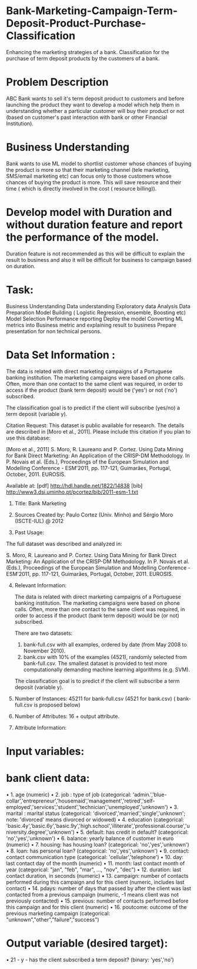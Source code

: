 # Bank-Marketing-Campaign-Term-Deposit-Product-Purchase-Classification
Enhancing the marketing strategies of a bank.
Classification for the purchase of term deposit products by the customers of a bank.

# Problem Description
ABC Bank wants to sell it's term deposit product to customers and before launching the product they want to develop a model which help them in understanding whether a particular customer will buy their product or not (based on customer's past interaction with bank or other Financial Institution).

# Business Understanding
Bank wants to use ML model to shortlist customer whose chances of buying the product is more so that their marketing channel (tele marketing, SMS/email marketing etc)  can focus only to those customers whose chances of buying the product is more.
This will save resource and their time ( which is directly involved in the cost ( resource billing)).

# Develop model with Duration and without duration feature and report the performance of the model.

Duration feature is not recommended as this will be difficult to explain the result to business and also it will
be difficult for business to campaign based on duration.

# Task:

Business Understanding
Data understanding
Exploratory data Analysis
Data Preparation
Model Building ( Logistic Regression, ensemble, Boosting etc)
Model Selection
Performance reporting
Deploy the model
Converting ML metrics into Business metric and explaining result to business
Prepare presentation for non technical persons.
 

# Data Set Information :

The data is related with direct marketing campaigns of a Portuguese banking institution. The marketing campaigns were based on phone calls. Often, more than one contact to the same client was required, in order to access if the product (bank term deposit) would be ('yes') or not ('no') subscribed.

The classification goal is to predict if the client will subscribe (yes/no) a term deposit (variable y).

Citation Request:
  This dataset is public available for research. The details are described in [Moro et al., 2011]. 
  Please include this citation if you plan to use this database:

  [Moro et al., 2011] S. Moro, R. Laureano and P. Cortez. Using Data Mining for Bank Direct Marketing: An Application of the CRISP-DM Methodology. 
  In P. Novais et al. (Eds.), Proceedings of the European Simulation and Modelling Conference - ESM'2011, pp. 117-121, Guimarães, Portugal, October, 2011. EUROSIS.

  Available at: [pdf] http://hdl.handle.net/1822/14838
                [bib] http://www3.dsi.uminho.pt/pcortez/bib/2011-esm-1.txt

1. Title: Bank Marketing

2. Sources
   Created by: Paulo Cortez (Univ. Minho) and Sérgio Moro (ISCTE-IUL) @ 2012
   
3. Past Usage:

  The full dataset was described and analyzed in:

  S. Moro, R. Laureano and P. Cortez. Using Data Mining for Bank Direct Marketing: An Application of the CRISP-DM Methodology. 
  In P. Novais et al. (Eds.), Proceedings of the European Simulation and Modelling Conference - ESM'2011, pp. 117-121, Guimarães, 
  Portugal, October, 2011. EUROSIS.

4. Relevant Information:

   The data is related with direct marketing campaigns of a Portuguese banking institution. 
   The marketing campaigns were based on phone calls. Often, more than one contact to the same client was required, 
   in order to access if the product (bank term deposit) would be (or not) subscribed. 

   There are two datasets: 
      1) bank-full.csv with all examples, ordered by date (from May 2008 to November 2010).
      2) bank.csv with 10% of the examples (4521), randomly selected from bank-full.csv.
   The smallest dataset is provided to test more computationally demanding machine learning algorithms (e.g. SVM).

   The classification goal is to predict if the client will subscribe a term deposit (variable y).

5. Number of Instances: 45211 for bank-full.csv (4521 for bank.csv) ( bank-full.csv is proposed below)

6. Number of Attributes: 16 + output attribute.
7. Attribute Information:

# Input variables:
# bank client data:
• 1. age (numeric)
• 2. job : type of job (categorical: 'admin.','blue-collar','entrepreneur','housemaid','management','retired','self-employed','services','student','technician','unemployed','unknown')
• 3. marital : marital status (categorical: 'divorced','married','single','unknown'; note: 'divorced' means divorced or widowed)
• 4. education (categorical: 'basic.4y','basic.6y','basic.9y','high.school','illiterate','professional.course','university.degree','unknown')
• 5. default: has credit in default? (categorical: 'no','yes','unknown')
• 6. balance: yearly balance of customer in euro (numeric)
• 7. housing: has housing loan? (categorical: 'no','yes','unknown')
• 8. loan: has personal loan? (categorical: 'no','yes','unknown')
• 9. contact: contact communication type (categorical: 'cellular','telephone')
• 10. day: last contact day of the month (numeric)
• 11. month: last contact month of year (categorical: "jan", "feb", "mar", ..., "nov", "dec")
• 12. duration: last contact duration, in seconds (numeric)
• 13. campaign: number of contacts performed during this campaign and for this client (numeric, includes last contact)
• 14. pdays: number of days that passed by after the client was last contacted from a previous campaign (numeric, -1 means client was not previously contacted)
• 15. previous: number of contacts performed before this campaign and for this client (numeric)
• 16. poutcome: outcome of the previous marketing campaign (categorical: "unknown","other","failure","success")

# Output variable (desired target):
• 21 - y - has the client subscribed a term deposit? (binary: 'yes','no')
